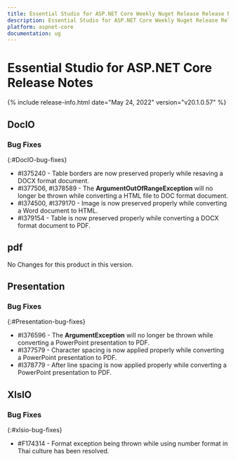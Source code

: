 ```yaml
---
title: Essential Studio for ASP.NET Core Weekly Nuget Release Release Notes  
description: Essential Studio for ASP.NET Core Weekly Nuget Release Release Notes  
platform: aspnet-core
documentation: ug
---
```


# Essential Studio for ASP.NET Core  Release Notes  

{% include release-info.html date="May 24, 2022"  version="v20.1.0.57" %} 






## DocIO

### Bug Fixes
{:#DocIO-bug-fixes}

* \#I375240 - Table borders are now preserved properly while resaving a DOCX format document. 
* \#I377506, #I378589 - The **ArgumentOutOfRangeException** will no longer be thrown while converting a HTML file to DOC format document.
* \#I374500, #I379170 - Image is now preserved properly while converting a Word document to HTML. 
* \#I379154 - Table is now preserved properly while converting a DOCX format document to PDF.

## pdf

No Changes for this product in this version.

[//]: # "Delete the contents of this file while new content is added."

## Presentation

### Bug Fixes
{:#Presentation-bug-fixes}

* \#I376596 - The **ArgumentException** will no longer be thrown while converting a PowerPoint presentation to PDF.
* \#I377579 - Character spacing is now applied properly while converting a PowerPoint presentation to PDF.
* \#I378779 - After line spacing is now applied properly while converting a PowerPoint presentation to PDF.
## XlsIO

### Bug Fixes
{:#xlsio-bug-fixes}

* \#F174314 - Format exception being thrown while using number format in Thai culture has been resolved.

